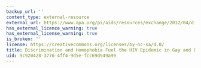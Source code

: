 ```yaml
---
backup_url: ''
content_type: external-resource
external_url: https://www.apa.org/pi/aids/resources/exchange/2012/04/discrimination-homophobia.aspx
has_external_licence_warning: true
has_external_license_warning: true
is_broken: ''
license: https://creativecommons.org/licenses/by-nc-sa/4.0/
title: Discrimination and Homophobia Fuel the HIV Epidemic in Gay and Bisexual Men
uid: 9c920428-3776-4ff4-9d5e-fcc69d949a99
---
```

